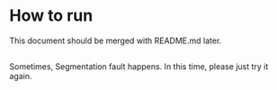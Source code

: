 
# How to run 
This document should be merged with README.md later.  

## 

Sometimes, Segmentation fault happens.
In this time, please just try it again.
